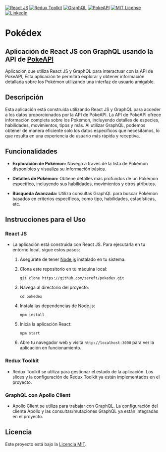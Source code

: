 <!-- PROJECT SHIELDS -->
<!--
*** I'm using markdown "reference style" links for readability.
*** Reference links are enclosed in brackets [ ] instead of parentheses ( ).
*** See the bottom of this document for the declaration of the reference variables
*** for contributors-url, forks-url, etc. This is an optional, concise syntax you may use.
*** https://www.markdownguide.org/basic-syntax/#reference-style-links
-->
[contributors-shield]: https://img.shields.io/github/contributors/zereft/pokedex.svg
[contributors-url]: https://github.com/zereft/pokedex/graphs/contributors
[forks-shield]: https://img.shields.io/github/forks/zereft/pokedex.svg
[forks-url]: https://github.com/zereft/pokedex/network/members
[stars-shield]: https://img.shields.io/github/stars/zereft/pokedex.svg
[stars-url]: https://github.com/zereft/pokedex/stargazers
[issues-shield]: https://img.shields.io/github/issues/zereft/pokedex.svg
[issues-url]: https://github.com/zereft/pokedex/issues
[license-shield]: https://img.shields.io/badge/license-Open%20Source-blue.svg
[license-url]: https://opensource.org/licenses
[linkedin-shield]: https://img.shields.io/badge/-LinkedIn-blue.svg
[linkedin-url]: https://www.linkedin.com/in/marvin-escobar-zereft/
[pokeapi-shield]: https://img.shields.io/badge/API-PokeAPI-ff5050.svg
[pokeapi-url]: https://pokeapi.co/

[react-shield]: https://img.shields.io/badge/-React%20JS-61DAFB.svg
[react-url]: https://reactjs.org/
[redux-toolkit-shield]: https://img.shields.io/badge/-Redux%20Toolkit-764ABC.svg
[redux-toolkit-url]: https://redux-toolkit.js.org/
[graphql-shield]: https://img.shields.io/badge/-GraphQL-E10098.svg
[graphql-url]: https://graphql.org/

<!-- [![Contributors][contributors-shield]][contributors-url]
[![Forks][forks-shield]][forks-url]
[![Stargazers][stars-shield]][stars-url]
[![Issues][issues-shield]][issues-url] -->
[![React JS][react-shield]][react-url]
[![Redux Toolkit][redux-toolkit-shield]][redux-toolkit-url]
[![GraphQL][graphql-shield]][graphql-url]
[![PokeAPI][pokeapi-shield]][pokeapi-url]
[![MIT License][license-shield]][license-url]
[![LinkedIn][linkedin-shield]][linkedin-url]

# Pokédex

## Aplicación de React JS con GraphQL usando la API de <a href="https://pokeapi.co/">PokeAPI</a>

Aplicación que utiliza React JS y GraphQL para interactuar con la API de PokeAPI, Esta aplicación te permitirá explorar y obtener información detallada sobre los Pokémon utilizando una interfaz de usuario amigable.

## Descripción

Esta aplicación está construida utilizando React JS y GraphQL para acceder a los datos proporcionados por la API de PokeAPI. La API de PokeAPI ofrece información completa sobre los Pokémon, incluyendo detalles de especies, habilidades, movimientos, tipos y más. Al utilizar GraphQL, podemos obtener de manera eficiente solo los datos específicos que necesitamos, lo que resulta en una experiencia de usuario más rápida y receptiva.

## Funcionalidades

- **Exploración de Pokémon:** Navega a través de la lista de Pokémon disponibles y visualiza su información básica.

- **Detalles de Pokémon:** Obtiene detalles más profundos de un Pokémon específico, incluyendo sus habilidades, movimientos y otros atributos.

- **Búsqueda Avanzada:** Utiliza consultas GraphQL para buscar Pokémon basados en criterios específicos, como tipo, habilidades, estadísticas, etc.

## Instrucciones para el Uso

### React JS

- La aplicación está construida con React JS. Para ejecutarla en tu entorno local, sigue estos pasos:

  1. Asegúrate de tener [Node.js](https://nodejs.org/) instalado en tu sistema.

  2. Clona este repositorio en tu máquina local:
     ```
     git clone https://github.com/zereft/pokedex.git
     ```

  3. Navega al directorio del proyecto:
     ```
     cd pokedex
     ```

  4. Instala las dependencias de Node.js:
     ```
     npm install
     ```

  5. Inicia la aplicación React:
     ```
     npm start
     ```

  6. Abre tu navegador web y visita `http://localhost:3000` para ver la aplicación en funcionamiento.

### Redux Toolkit

- Redux Toolkit se utiliza para gestionar el estado de la aplicación. Los slices y la configuración de Redux Toolkit ya están implementados en el proyecto.

### GraphQL con Apollo Client

- Apollo Client se utiliza para trabajar con GraphQL. La configuración del cliente Apollo y las consultas/mutaciones GraphQL ya están integradas en el proyecto.

## Licencia

Este proyecto está bajo la [Licencia MIT](LICENSE).